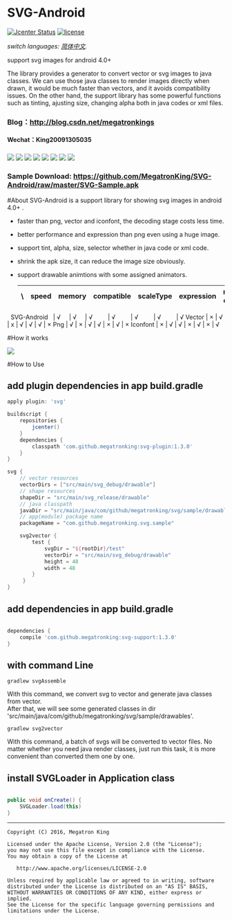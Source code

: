 # SVG-Android

[![Jcenter Status](https://img.shields.io/badge/download-1.3.0-brightgreen.svg)](https://bintray.com/megatronking/maven)
[![license](http://img.shields.io/badge/license-apache_2.0-red.svg?style=flat)](https://github.com/MegatronKing/SVG-Android/raw/master/LICENSE)

*switch languages: [简体中文](README.zh-cn.md).*

support svg images for android 4.0+ <br>

The library provides a generator to convert vector or svg images to java classes.
We can use those java classes to render images directly when drawn, it would be 
much faster than vectors, and it avoids compatibility issues. On the other hand,
the support library has some powerful functions such as tinting, ajusting size, 
changing alpha both in java codes or xml files.

### Blog：http://blog.csdn.net/megatronkings
#### Wechat：King20091305035

###

![](https://github.com/MegatronKing/SVG-Android/blob/master/screenshots/sample1.png)
![](https://github.com/MegatronKing/SVG-Android/blob/master/screenshots/sample2.png)
![](https://github.com/MegatronKing/SVG-Android/blob/master/screenshots/sample3.png)
![](https://github.com/MegatronKing/SVG-Android/blob/master/screenshots/sample4.png)
![](https://github.com/MegatronKing/SVG-Android/blob/master/screenshots/sample5.png)
![](https://github.com/MegatronKing/SVG-Android/blob/master/screenshots/sample6.png)
![](https://github.com/MegatronKing/SVG-Android/blob/master/screenshots/animation1.gif)
![](https://github.com/MegatronKing/SVG-Android/blob/master/screenshots/animation2.gif)

### Sample Download: https://github.com/MegatronKing/SVG-Android/raw/master/SVG-Sample.apk

#About
SVG-Android is a support library for showing svg images in android 4.0+ .
- faster than png, vector and iconfont, the decoding stage costs less time.
- better performance and expression than png even using a huge image.
- support tint, alpha, size, selector whether in java code or xml code.
- shrink the apk size, it can reduce the image size obviously.
- support drawable animtions with some assigned animators.


  \\              | speed  | memory | compatible | scaleType | expression | multi-colors | shrink
  ----------------|--------|--------|------------|-----------|------------|--------------|--------
   SVG-Android    | √      | √      | √          | √         | √          | √            | √
   Vector         | ×      | √      | x          | √         | √          | √            | ×
   Png            | √      | ×      | √          | √         | ×          | √            | ×
   Iconfont       | ×      | √      | √          | ×         | √          | ×            | √

#How it works

![](https://github.com/MegatronKing/SVG-Android/blob/master/screenshots/core.png)

#How to Use

## add plugin dependencies in app build.gradle
```gradle
apply plugin: 'svg'

buildscript {
    repositories {
        jcenter()
    }
    dependencies {
        classpath 'com.github.megatronking:svg-plugin:1.3.0'
    }
}

svg {
    // vector resources
    vectorDirs = ["src/main/svg_debug/drawable"]
    // shape resources
    shapeDir = "src/main/svg_release/drawable"
    // java classpath
    javaDir = "src/main/java/com/github/megatronking/svg/sample/drawables"
    // app(module) package name
    packageName = "com.github.megatronking.svg.sample"

    svg2vector {
        test {
            svgDir = "${rootDir}/test"
            vectorDir = "src/main/svg_debug/drawable"
            height = 48
            width = 48
        }
     }
}

```

## add dependencies in app build.gradle
```gradle

dependencies {
    compile 'com.github.megatronking:svg-support:1.3.0'
}

```

## with command Line
```
gradlew svgAssemble
```
With this command, we convert svg to vector and generate java classes from vector.<br>
After that, we will see some generated classes in dir 'src/main/java/com/github/megatronking/svg/sample/drawables'.

```
gradlew svg2vector
```
With this command, a batch of svgs will be converted to vector files. No matter whether you need java render classes, just run this task, it is more convenient than converted them one by one.


## install SVGLoader in Application class
```java

public void onCreate() {
    SVGLoader.load(this)
}

```

--------

    Copyright (C) 2016, Megatron King

    Licensed under the Apache License, Version 2.0 (the "License");
    you may not use this file except in compliance with the License.
    You may obtain a copy of the License at

       http://www.apache.org/licenses/LICENSE-2.0

    Unless required by applicable law or agreed to in writing, software
    distributed under the License is distributed on an "AS IS" BASIS,
    WITHOUT WARRANTIES OR CONDITIONS OF ANY KIND, either express or implied.
    See the License for the specific language governing permissions and
    limitations under the License.



